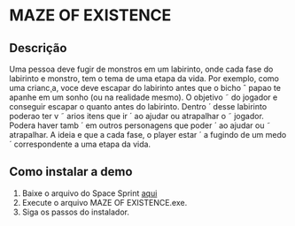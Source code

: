# MAZE OF EXISTENCE

## Descrição

Uma pessoa deve fugir de monstros em um labirinto, onde cada fase do
labirinto e monstro, tem o tema de uma etapa da vida. Por exemplo,
como uma crianc¸a, voce deve escapar do labirinto antes que o bicho ˆ
papao te apanhe em um sonho (ou na realidade mesmo). O objetivo ˜
do jogador e conseguir escapar o quanto antes do labirinto. Dentro ´
desse labirinto poderao ter v ˜ arios itens que ir ´ ao ajudar ou atrapalhar o ˜
jogador. Podera haver tamb ´ em outros personagens que poder ´ ao ajudar ou ˜
atrapalhar. A ideia e que a cada fase, o player estar ´ a fugindo de um medo ´
correspondente a uma etapa da vida.

## Como instalar a demo

1. Baixe o arquivo do Space Sprint [aqui](https://drive.google.com/file/d/1E-URzmx8W5Db2cD3MRT1_hOjUp8DEEMj/view?usp=sharin)
2. Execute o arquivo MAZE OF EXISTENCE.exe.
3. Siga os passos do instalador.







